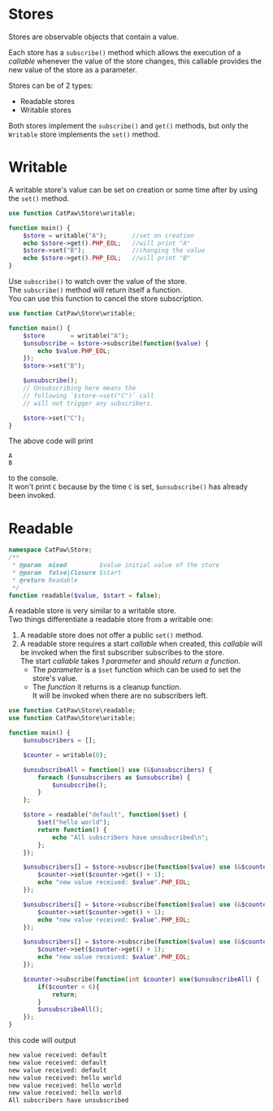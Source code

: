 # Stores

Stores are observable objects that contain a value.

Each store has a `subscribe()` method which allows the execution of a _callable_ whenever the value of the store changes, this callable provides the new value of the store as a parameter.

Stores can be of 2 types:

- Readable stores
- Writable stores


Both stores implement the `subscribe()` and `get()` methods, but only the `Writable` store implements the `set()` method.

# Writable

A writable store's value can be set on creation or some time after by using the `set()` method.

```php
use function CatPaw\Store\writable;

function main() {
    $store = writable("A");       //set on creation
    echo $store->get().PHP_EOL;   //will print "A"
    $store->set("B");             //changing the value
    echo $store->get().PHP_EOL;   //will print "B"
}
```

 Use `subscribe()` to watch over the value of the store.\
 The `subscribe()` method will return itself a function.\
 You can use this function to cancel the store subscription.

```php
use function CatPaw\Store\writable;

function main() {
    $store       = writable("A");
    $unsubscribe = $store->subscribe(function($value) {
        echo $value.PHP_EOL;
    });
    $store->set("B");

    $unsubscribe();
    // Unsubscribing here means the
    // following `$store->set("C")` call
    // will not trigger any subscribers.

    $store->set("C");
}
```
The above code will print
```
A
B
```
to the console.<br/>
It won't print `C` because by the time `C` is set, `$unsubscribe()` has already been invoked.

# Readable

```php
namespace CatPaw\Store;
/**
 * @param  mixed         $value initial value of the store
 * @param  false|Closure $start
 * @return Readable
 */
function readable($value, $start = false);
```

A readable store is very similar to a writable store.<br/>
Two things differentiate a readable store from a writable one:

1. A readable store does not offer a public `set()` method.
2. A readable store requires a start _callable_ when created, this _callable_ will be invoked when the first subscriber subscribes to the store.<br/>
   The start _callable_ takes  _1 parameter_ and *should* _return a function_.<br/>
      - The _parameter_ is a `$set` function which can be used to set the store's value.<br/>
      - The _function_ it returns is a cleanup function.\
        It will be invoked when there are no subscribers left.

```php
use function CatPaw\Store\readable;
use function CatPaw\Store\writable;

function main() {
    $unsubscribers = [];

    $counter = writable(0);

    $unsubscribeAll = function() use (&$unsubscribers) {
        foreach ($unsubscribers as $unsubscribe) {
            $unsubscribe();
        }
    };

    $store = readable("default", function($set) {
        $set("hello world");
        return function() {
            echo "All subscribers have unsubscribed\n";
        };
    });

    $unsubscribers[] = $store->subscribe(function($value) use (&$counter) {
        $counter->set($counter->get() + 1);
        echo "new value received: $value".PHP_EOL;
    });

    $unsubscribers[] = $store->subscribe(function($value) use (&$counter) {
        $counter->set($counter->get() + 1);
        echo "new value received: $value".PHP_EOL;
    });

    $unsubscribers[] = $store->subscribe(function($value) use (&$counter) {
        $counter->set($counter->get() + 1);
        echo "new value received: $value".PHP_EOL;
    });

    $counter->subscribe(function(int $counter) use($unsubscribeAll) {
        if($counter < 6){
            return;
        }
        $unsubscribeAll();
    });
}
```

this code will output

```sh
new value received: default
new value received: default
new value received: default
new value received: hello world
new value received: hello world
new value received: hello world
All subscribers have unsubscribed
```
